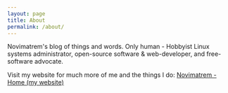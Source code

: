 ```yaml
---
layout: page
title: About
permalink: /about/
---
```


Novimatrem's blog of things and words. Only human - Hobbyist Linux systems administrator, open-source software & web-developer, and free-software advocate.

Visit my website for much more of me and the things I do:
[Novimatrem - Home (my website)](https://novimatrem.gitlab.io/)


